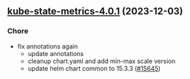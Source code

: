 

## [kube-state-metrics-4.0.1](https://github.com/truecharts/charts/compare/kube-state-metrics-4.0.0...kube-state-metrics-4.0.1) (2023-12-03)

### Chore

- fix annotations again
  - update annotations
  - cleanup chart.yaml and add min-max scale version
  - update helm chart common to 15.3.3 ([#15645](https://github.com/truecharts/charts/issues/15645))
  
  